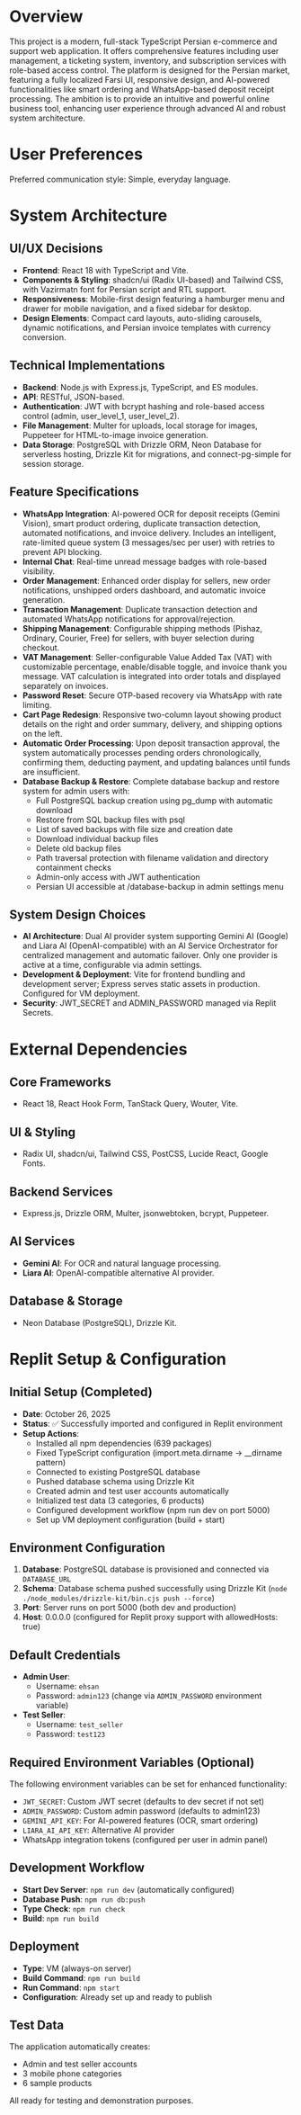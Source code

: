 # Overview

This project is a modern, full-stack TypeScript Persian e-commerce and support web application. It offers comprehensive features including user management, a ticketing system, inventory, and subscription services with role-based access control. The platform is designed for the Persian market, featuring a fully localized Farsi UI, responsive design, and AI-powered functionalities like smart ordering and WhatsApp-based deposit receipt processing. The ambition is to provide an intuitive and powerful online business tool, enhancing user experience through advanced AI and robust system architecture.

# User Preferences

Preferred communication style: Simple, everyday language.

# System Architecture

## UI/UX Decisions
- **Frontend**: React 18 with TypeScript and Vite.
- **Components & Styling**: shadcn/ui (Radix UI-based) and Tailwind CSS, with Vazirmatn font for Persian script and RTL support.
- **Responsiveness**: Mobile-first design featuring a hamburger menu and drawer for mobile navigation, and a fixed sidebar for desktop.
- **Design Elements**: Compact card layouts, auto-sliding carousels, dynamic notifications, and Persian invoice templates with currency conversion.

## Technical Implementations
- **Backend**: Node.js with Express.js, TypeScript, and ES modules.
- **API**: RESTful, JSON-based.
- **Authentication**: JWT with bcrypt hashing and role-based access control (admin, user_level_1, user_level_2).
- **File Management**: Multer for uploads, local storage for images, Puppeteer for HTML-to-image invoice generation.
- **Data Storage**: PostgreSQL with Drizzle ORM, Neon Database for serverless hosting, Drizzle Kit for migrations, and connect-pg-simple for session storage.

## Feature Specifications
- **WhatsApp Integration**: AI-powered OCR for deposit receipts (Gemini Vision), smart product ordering, duplicate transaction detection, automated notifications, and invoice delivery. Includes an intelligent, rate-limited queue system (3 messages/sec per user) with retries to prevent API blocking.
- **Internal Chat**: Real-time unread message badges with role-based visibility.
- **Order Management**: Enhanced order display for sellers, new order notifications, unshipped orders dashboard, and automatic invoice generation.
- **Transaction Management**: Duplicate transaction detection and automated WhatsApp notifications for approval/rejection.
- **Shipping Management**: Configurable shipping methods (Pishaz, Ordinary, Courier, Free) for sellers, with buyer selection during checkout.
- **VAT Management**: Seller-configurable Value Added Tax (VAT) with customizable percentage, enable/disable toggle, and invoice thank you message. VAT calculation is integrated into order totals and displayed separately on invoices.
- **Password Reset**: Secure OTP-based recovery via WhatsApp with rate limiting.
- **Cart Page Redesign**: Responsive two-column layout showing product details on the right and order summary, delivery, and shipping options on the left.
- **Automatic Order Processing**: Upon deposit transaction approval, the system automatically processes pending orders chronologically, confirming them, deducting payment, and updating balances until funds are insufficient.
- **Database Backup & Restore**: Complete database backup and restore system for admin users with:
  - Full PostgreSQL backup creation using pg_dump with automatic download
  - Restore from SQL backup files with psql
  - List of saved backups with file size and creation date
  - Download individual backup files
  - Delete old backup files
  - Path traversal protection with filename validation and directory containment checks
  - Admin-only access with JWT authentication
  - Persian UI accessible at /database-backup in admin settings menu

## System Design Choices
- **AI Architecture**: Dual AI provider system supporting Gemini AI (Google) and Liara AI (OpenAI-compatible) with an AI Service Orchestrator for centralized management and automatic failover. Only one provider is active at a time, configurable via admin settings.
- **Development & Deployment**: Vite for frontend bundling and development server; Express serves static assets in production. Configured for VM deployment.
- **Security**: JWT_SECRET and ADMIN_PASSWORD managed via Replit Secrets.

# External Dependencies

## Core Frameworks
- React 18, React Hook Form, TanStack Query, Wouter, Vite.

## UI & Styling
- Radix UI, shadcn/ui, Tailwind CSS, PostCSS, Lucide React, Google Fonts.

## Backend Services
- Express.js, Drizzle ORM, Multer, jsonwebtoken, bcrypt, Puppeteer.

## AI Services
- **Gemini AI**: For OCR and natural language processing.
- **Liara AI**: OpenAI-compatible alternative AI provider.

## Database & Storage
- Neon Database (PostgreSQL), Drizzle Kit.

# Replit Setup & Configuration

## Initial Setup (Completed)
- **Date**: October 26, 2025
- **Status**: ✅ Successfully imported and configured in Replit environment
- **Setup Actions**:
  - Installed all npm dependencies (639 packages)
  - Fixed TypeScript configuration (import.meta.dirname → __dirname pattern)
  - Connected to existing PostgreSQL database
  - Pushed database schema using Drizzle Kit
  - Created admin and test user accounts automatically
  - Initialized test data (3 categories, 6 products)
  - Configured development workflow (npm run dev on port 5000)
  - Set up VM deployment configuration (build + start)

## Environment Configuration
1. **Database**: PostgreSQL database is provisioned and connected via `DATABASE_URL`
2. **Schema**: Database schema pushed successfully using Drizzle Kit (`node ./node_modules/drizzle-kit/bin.cjs push --force`)
3. **Port**: Server runs on port 5000 (both dev and production)
4. **Host**: 0.0.0.0 (configured for Replit proxy support with allowedHosts: true)

## Default Credentials
- **Admin User**: 
  - Username: `ehsan`
  - Password: `admin123` (change via `ADMIN_PASSWORD` environment variable)
- **Test Seller**:
  - Username: `test_seller`
  - Password: `test123`

## Required Environment Variables (Optional)
The following environment variables can be set for enhanced functionality:
- `JWT_SECRET`: Custom JWT secret (defaults to dev secret if not set)
- `ADMIN_PASSWORD`: Custom admin password (defaults to admin123)
- `GEMINI_API_KEY`: For AI-powered features (OCR, smart ordering)
- `LIARA_AI_API_KEY`: Alternative AI provider
- WhatsApp integration tokens (configured per user in admin panel)

## Development Workflow
- **Start Dev Server**: `npm run dev` (automatically configured)
- **Database Push**: `npm run db:push`
- **Type Check**: `npm run check`
- **Build**: `npm run build`

## Deployment
- **Type**: VM (always-on server)
- **Build Command**: `npm run build`
- **Run Command**: `npm start`
- **Configuration**: Already set up and ready to publish

## Test Data
The application automatically creates:
- Admin and test seller accounts
- 3 mobile phone categories
- 6 sample products

All ready for testing and demonstration purposes.